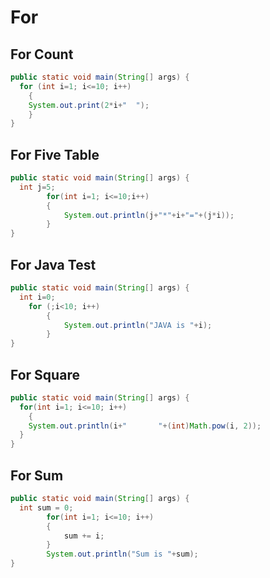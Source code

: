 For
===
For Count
---------
```java
public static void main(String[] args) {
  for (int i=1; i<=10; i++)
	{
    System.out.print(2*i+"  ");
	}
}
```
For Five Table
--------------
```java
public static void main(String[] args) {
  int j=5;
		for(int i=1; i<=10;i++)
		{
			System.out.println(j+"*"+i+"="+(j*i));
		}
}
```
For Java Test
-------------
```java
public static void main(String[] args) {
  int i=0;
    for (;i<10; i++)
		{
			System.out.println("JAVA is "+i);
		}
}
```
For Square
----------
```java
public static void main(String[] args) {
  for(int i=1; i<=10; i++)
	{
    System.out.println(i+"       "+(int)Math.pow(i, 2));
  }
}
```
For Sum
-------
```java
public static void main(String[] args) {
  int sum = 0;
		for(int i=1; i<=10; i++)
		{
			sum += i;
		}
		System.out.println("Sum is "+sum);
}
```
